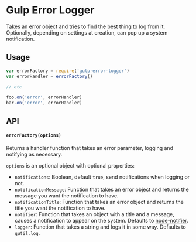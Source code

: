 Gulp Error Logger
=================

Takes an error object and tries to find the best thing to log from it. Optionally, depending on settings at creation, can pop up a system notification.

Usage
-----

```javascript
var errorFactory = require('gulp-error-logger')
var errorHandler = errorFactory()

// etc

foo.on('error', errorHandler)
bar.on('error', errorHandler)
```

API
---

#### `errorFactory(options)` ####

Returns a handler function that takes an error parameter, logging and notifying as necessary.

`options` is an optional object with optional properties:

* `notifications`: Boolean, default `true`, send notifications when logging or not.
* `notificationMessage`: Function that takes an error object and returns the message you want the notification to have.
* `notificationTitle`: Function that takes an error object and returns the title you want the notification to have.
* `notifier`: Function that takes an object with a title and a message, causes a notification to appear on the system. Defaults to [node-notifier](https://npmjs.com/node-notifier).
* `logger`: Function that takes a string and logs it in some way. Defaults to `gutil.log`.